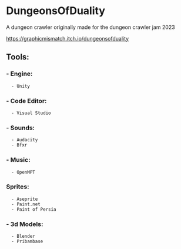 # DungeonsOfDuality
A dungeon crawler originally made for the dungeon crawler jam 2023

https://graphicmismatch.itch.io/dungeonsofduality
 
## Tools:
### - Engine:
      - Unity
### - Code Editor:
      - Visual Studio      
### - Sounds:
      - Audacity
      - Bfxr
### - Music:
      - OpenMPT
### Sprites:
      - Aseprite
      - Paint.net  
      - Paint of Persia
### - 3d Models:
      - Blender 
      - Pribambase
  
